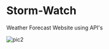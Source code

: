 # Storm-Watch

Weather Forecast Website using API's


![pic2](https://github.com/PallaviHarish/Storm-Watch/assets/106737458/e8e5bd93-c35e-499d-a757-e41a79bc8fa7)
